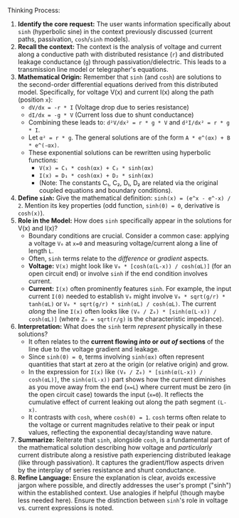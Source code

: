 Thinking Process:

1.  **Identify the core request:** The user wants information specifically about `sinh` (hyperbolic sine) in the context previously discussed (current paths, passivation, `cosh`/`sinh` models).
2.  **Recall the context:** The context is the analysis of voltage and current along a conductive path with distributed resistance (`r`) and distributed leakage conductance (`g`) through passivation/dielectric. This leads to a transmission line model or telegrapher's equations.
3.  **Mathematical Origin:** Remember that `sinh` (and `cosh`) are solutions to the second-order differential equations derived from this distributed model. Specifically, for voltage V(x) and current I(x) along the path (position `x`):
    *   `dV/dx = -r * I` (Voltage drop due to series resistance)
    *   `dI/dx = -g * V` (Current loss due to shunt conductance)
    *   Combining these leads to: `d²V/dx² = r * g * V` and `d²I/dx² = r * g * I`.
    *   Let `α² = r * g`. The general solutions are of the form `A * e^(αx) + B * e^(-αx)`.
    *   These exponential solutions can be rewritten using hyperbolic functions:
        *   `V(x) = C₁ * cosh(αx) + C₂ * sinh(αx)`
        *   `I(x) = D₁ * cosh(αx) + D₂ * sinh(αx)`
        *   (Note: The constants C₁, C₂, D₁, D₂ are related via the original coupled equations and boundary conditions).
4.  **Define `sinh`:** Give the mathematical definition: `sinh(x) = (e^x - e^-x) / 2`. Mention its key properties (odd function, `sinh(0) = 0`, derivative is `cosh(x)`).
5.  **Role in the Model:** How does `sinh` specifically appear in the solutions for V(x) and I(x)?
    *   Boundary conditions are crucial. Consider a common case: applying a voltage `V₀` at `x=0` and measuring voltage/current along a line of length `L`.
    *   Often, `sinh` terms relate to the *difference* or *gradient* aspects.
    *   **Voltage:** `V(x)` might look like `V₀ * [cosh(α(L-x)) / cosh(αL)]` (for an open circuit end) or involve `sinh` if the end condition involves current.
    *   **Current:** `I(x)` often prominently features `sinh`. For example, the input current `I(0)` needed to establish `V₀` might involve `V₀ * sqrt(g/r) * tanh(αL)` or `V₀ * sqrt(g/r) * sinh(αL) / cosh(αL)`. The current *along* the line `I(x)` often looks like `(V₀ / Z₀) * [sinh(α(L-x)) / cosh(αL)]` (where `Z₀ = sqrt(r/g)` is the characteristic impedance).
6.  **Interpretation:** What does the `sinh` term *represent* physically in these solutions?
    *   It often relates to the **current flowing *into* or *out of* sections** of the line due to the voltage gradient and leakage.
    *   Since `sinh(0) = 0`, terms involving `sinh(αx)` often represent quantities that start at zero at the origin (or relative origin) and grow.
    *   In the expression for `I(x)` like `(V₀ / Z₀) * [sinh(α(L-x)) / cosh(αL)]`, the `sinh(α(L-x))` part shows how the current diminishes as you move away from the end (`x=L`) where current must be zero (in the open circuit case) towards the input (`x=0`). It reflects the cumulative effect of current leaking out along the path segment `(L-x)`.
    *   It contrasts with `cosh`, where `cosh(0) = 1`. `cosh` terms often relate to the voltage or current magnitudes relative to their peak or input values, reflecting the exponential decay/standing wave nature.
7.  **Summarize:** Reiterate that `sinh`, alongside `cosh`, is a fundamental part of the mathematical solution describing how voltage and *particularly* current distribute along a resistive path experiencing distributed leakage (like through passivation). It captures the gradient/flow aspects driven by the interplay of series resistance and shunt conductance.
8.  **Refine Language:** Ensure the explanation is clear, avoids excessive jargon where possible, and directly addresses the user's prompt ("sinh") within the established context. Use analogies if helpful (though maybe less needed here). Ensure the distinction between `sinh`'s role in voltage vs. current expressions is noted.